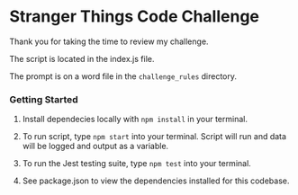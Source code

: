 # Stranger Things Code Challenge

Thank you for taking the time to review my challenge.

The script is located in the index.js file. 

The prompt is on a word file in the `challenge_rules` directory.

### Getting Started
1. Install dependecies locally with `npm install` in your terminal.

2. To run script, type `npm start` into your terminal. Script will run and data will be logged and output as a variable.

3. To run the Jest testing suite, type `npm test` into your terminal.

4. See package.json to view the dependencies installed for this codebase.
